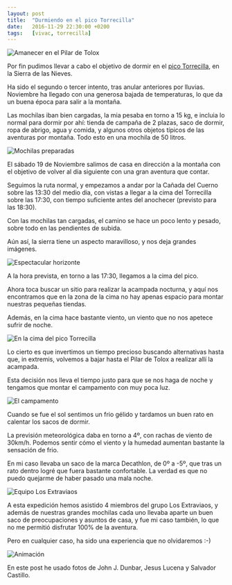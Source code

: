 ```yaml
---
layout: post
title:  "Durmiendo en el pico Torrecilla"
date:   2016-11-29 22:30:00 +0200
tags:	[vivac, torrecilla]
---
```


![Amanecer en el Pilar de Tolox][amanecer]

Por fin pudimos llevar a cabo el objetivo de dormir en el
[pico Torrecilla][wiki_torrecilla], en la Sierra de las Nieves.

Ha sido el segundo o tercer intento, tras anular anteriores por lluvias.
Noviembre ha llegado con una generosa bajada de temperaturas,
lo que da un buena época para salir a la montaña.

<!--more-->

Las mochilas iban bien cargadas, la mia pesaba en torno a 15 kg, e incluia lo
normal para dormir por ahí: tienda de campaña de 2 plazas,
saco de dormir, ropa de abrigo, agua y comida, y algunos otros objetos
típicos de las aventuras por montaña. Todo esto en una mochila de 50 litros.

![Mochilas preparadas][mochilas]
 
El sábado 19 de Noviembre salimos de casa en dirección a la montaña con el
objetivo de volver al dia siguiente con una gran aventura que contar.

Seguimos la ruta normal, y empezamos a andar por la Cañada del Cuerno sobre
las 13:30 del medio dia, con vistas a llegar a la cima del Torrecilla sobre
las 17:30, con tiempo suficiente antes del anochecer (previsto para las 18:30).

Con las mochilas tan cargadas, el camino se hace un poco lento y pesado, sobre
todo en las pendientes de subida.

Aún así, la sierra tiene un aspecto maravilloso, y nos deja grandes imágenes.

![Espectacular horizonte][horizonte]

A la hora prevista, en torno a las 17:30, llegamos a la cima del pico.

Ahora toca buscar un sitio para realizar la acampada nocturna, y aquí nos
encontramos que en la zona de la cima no hay apenas espacio para montar
nuestras pequeñas tiendas.

Además, en la cima hace bastante viento, un viento que no nos apetece sufrir
de noche.

![En la cima del pico Torrecilla][cima]

Lo cierto es que invertimos un tiempo precioso buscando alternativas hasta que,
in extremis, volvemos a bajar hasta el Pilar de Tolox a realizar allí la
acampada.

Esta decisión nos lleva el tiempo justo para que se nos haga de noche y
tengamos que montar el campamento con muy poca luz.

![El campamento][campamento]

Cuando se fue el sol sentimos un frio gélido y tardamos un buen rato en
calentar los sacos de dormir.

La previsión meteorológica daba en torno a 4º, con rachas de viento de 30km/h.
Podemos sentir cómo el viento y la humedad aumentan bastante la sensación de
frio.

En mi caso llevaba un saco de la marca Decathlon, de 0º a -5º, que tras
un rato dentro logré que fuera bastante confortable. La verdad es que no
puedo quejarme de haber pasado una mala noche.

![Equipo Los Extraviaos][bandera]

A esta expedición hemos asistido 4 miembros del grupo Los Extraviaos, y
además de nuestras grandes mochilas cada uno llevaba aparte un buen saco de
preocupaciones y asuntos de casa, y fue mi caso también, lo que no me
permitió disfrutar 100% de la aventura.

Pero en cualquier caso, ha sido una experiencia que no olvidaremos :-)

![Animación][together]

En este post he usado fotos de John J. Dunbar, Jesus Lucena y
Salvador Castillo.

[bandera]:			{{site.url}}/assets/vivac-torrecilla-bandera.jpg
[cima]:				{{site.url}}/assets/vivac-torrecilla-cima.jpg
[campamento]:			{{site.url}}/assets/vivac-torrecilla-campamento.jpg
[horizonte]:			{{site.url}}/assets/vivac-torrecilla-horizonte.jpg
[mochilas]:			{{site.url}}/assets/vivac-torrecilla-mochilas.jpg
[together]:			{{site.url}}/assets/vivac-torrecilla-together.gif
[amanecer]:			{{site.url}}/assets/vivac-torrecilla-amanecer.jpg
[wiki_torrecilla]:		https://es.wikipedia.org/wiki/Torrecilla
